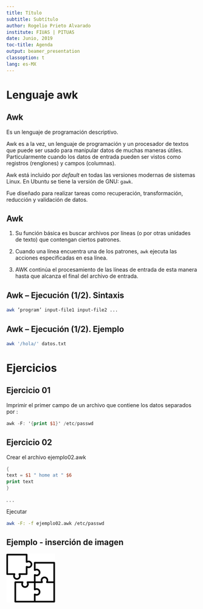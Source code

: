 ```yaml
---
title: Título
subtitle: Subtítulo
author: Rogelio Prieto Alvarado
institute: FIUAS | PITUAS
date: Junio, 2019
toc-title: Agenda
output: beamer_presentation
classoption: t
lang: es-MX 
---
```



# Lenguaje awk

## Awk

Es un lenguaje de programación descriptivo.

Awk es a la vez, un lenguaje de programación y un procesador de
textos que puede ser usado para manipular datos de muchas maneras
útiles. Particularmente cuando los datos de entrada pueden ser vistos como registros (renglones) y campos (columnas).

Awk está incluido por _default_ en todas las versiones modernas de
sistemas Linux. En Ubuntu se tiene la versión de GNU: ```gawk```.

Fue diseñado para realizar tareas como recuperación, transformación, reducción y validación de datos.

## Awk
1. Su función básica es buscar archivos por líneas (o por otras
unidades de texto) que contengan ciertos patrones.

1. Cuando una línea encuentra una de los patrones, ```awk``` ejecuta las
acciones especificadas en esa línea.

1. AWK continúa el procesamiento de las líneas de entrada de esta
manera hasta que alcanza el final del archivo de entrada.


## Awk – Ejecución (1/2). Sintaxis
```bash
awk ’program’ input-file1 input-file2 ...  
```


## Awk – Ejecución (1/2). Ejemplo
```bash
awk '/hola/' datos.txt
```
# Ejercicios

## Ejercicio 01

Imprimir el primer campo de un archivo que contiene los datos separados por :
```awk
awk -F: '{print $1}' /etc/passwd
```

## Ejercicio 02

Crear el archivo ejemplo02.awk
```awk
{
text = $1 " home at " $6
print text  
}
```

. . .

Ejecutar
```bash
awk -F: -f ejemplo02.awk /etc/passwd
```

## Ejemplo - inserción de imagen


![Imagen de demostración.](images/puzzle.png)

